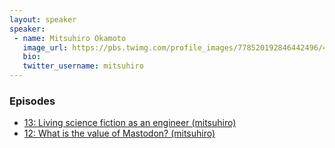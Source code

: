 ```yaml
---
layout: speaker
speaker:
 - name: Mitsuhiro Okamoto
   image_url: https://pbs.twimg.com/profile_images/778520192846442496/4PeTQu3t_400x400.jpg
   bio:
   twitter_username: mitsuhiro
---
```


### Episodes

- [13: Living science fiction as an engineer (mitsuhiro)](/013/)
- [12: What is the value of Mastodon? (mitsuhiro)](/012/)
